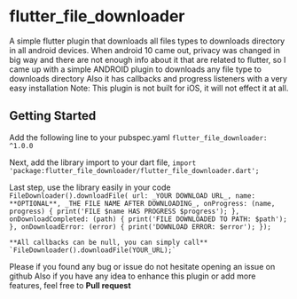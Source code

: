 # flutter_file_downloader

A simple flutter plugin that downloads all files types to downloads directory in all android devices.
When android 10 came out, privacy was changed in big way
and there are not enough info about it that are related to flutter,
so I came up with a simple ANDROID plugin to downloads any file type to downloads directory
Also it has callbacks and progress listeners with a very easy installation
Note: This plugin is not built for iOS, it will not effect it at all.

## Getting Started

Add the following line to your pubspec.yaml
  `flutter_file_downloader: ^1.0.0`

Next,
    add the library import to your dart file,
    `import 'package:flutter_file_downloader/flutter_file_downloader.dart';`

Last step,
    use the library easily in your code
    `FileDownloader().downloadFile(
        url: _YOUR DOWNLOAD URL_,
        name: **OPTIONAL**, _THE FILE NAME AFTER DOWNLOADING_,
        onProgress: (name, progress) {
          print('FILE $name HAS PROGRESS $progress');
        },
        onDownloadCompleted: (path) {
          print('FILE DOWNLOADED TO PATH: $path');
        },
        onDownloadError: (error) {
          print('DOWNLOAD ERROR: $error');
        });`

    **All callbacks can be null, you can simply call** `FileDownloader().downloadFile(YOUR_URL);`

Please if you found any bug or issue do not hesitate opening an issue on github
Also if you have any idea to enhance this plugin or add more features, feel free to **Pull request**
